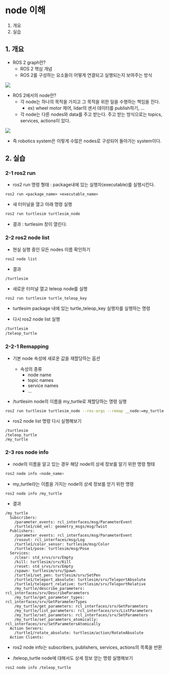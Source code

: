 # node 이해
1. 개요
2. 실습

## 1. 개요
* ROS 2 graph란?
  * ROS 2 핵심 개념
  * ROS 2를 구성하는 요소들이 어떻게 연결되고 실행되는지 보여주는 방식

![](https://upload.wikimedia.org/wikipedia/commons/0/08/Directed_acyclic_graph.png)

* ROS 2에서의 node란?
  * 각 node는 하나의 목적을 가지고 그 목적을 위한 일을 수행하는 책임을 진다.
    * ex) wheel motor 제어, lidar의 센서 데이터를 publish하기, ...
  * 각 node는 다른 nodes와 data를 주고 받는다. 주고 받는 방식으로는 topics, services, actions이 있다.

![](https://docs.ros.org/en/humble/_images/Nodes-TopicandService.gif)

* 즉 robotics system은 이렇게 수많은 nodes로 구성되어 돌아가는 system이다.

## 2. 실습
### 2-1 ros2 run
* ros2 run 명령 형태 : package내에 있는 실행자(executable)를 실행시킨다.
```
ros2 run <package_name> <executable_name>
```

* 새 터미널을 열고 아래 명령 실행
```bash
ros2 run turtlesim turtlesim_node
```

* 결과 : turtlesim 창이 열린다.


### 2-2 ros2 node list
* 현실 실행 중인 모든 nodes 이름 확인하기
```bash
ros2 node list
```

* 결과
```
/turtlesim
```

* 새로운 터미널 열고 teleop node를 실행
```
ros2 run turtlesim turtle_teleop_key
```
  * turtlesim package 내에 있는 turtle_teleop_key 실행자를 실행하는 명령

* 다시 ros2 node list 실행
```bash
/turtlesim
/teleop_turtle
```

### 2-2-1 Remapping
* 기본 node 속성에 새로운 값을 재할당하는 옵션
  *  속성의 종류
     * node name
     * topic names
     * service names
     * ...

* /turtlesim node의 이름을 my_turtle로 재할당하는 명령 실행
```bash
ros2 run turtlesim turtlesim_node --ros-args --remap __node:=my_turtle
```

* ros2 node list 명령 다시 실행해보기
```
/turtlesim
/teleop_turtle
/my_turtle
```

### 2-3 ros node info
* node의 이름을 알고 있는 경우 해당 node의 상세 정보를 알기 위한 명령 형태
```bash
ros2 node info <node_name>
```

* my_turtle라는 이름을 가지는 node의 상세 정보를 얻기 위한 명령
```bash
ros2 node info /my_turtle
```

* 결과
```
/my_turtle
  Subscribers:
    /parameter_events: rcl_interfaces/msg/ParameterEvent
    /turtle1/cmd_vel: geometry_msgs/msg/Twist
  Publishers:
    /parameter_events: rcl_interfaces/msg/ParameterEvent
    /rosout: rcl_interfaces/msg/Log
    /turtle1/color_sensor: turtlesim/msg/Color
    /turtle1/pose: turtlesim/msg/Pose
  Services:
    /clear: std_srvs/srv/Empty
    /kill: turtlesim/srv/Kill
    /reset: std_srvs/srv/Empty
    /spawn: turtlesim/srv/Spawn
    /turtle1/set_pen: turtlesim/srv/SetPen
    /turtle1/teleport_absolute: turtlesim/srv/TeleportAbsolute
    /turtle1/teleport_relative: turtlesim/srv/TeleportRelative
    /my_turtle/describe_parameters: rcl_interfaces/srv/DescribeParameters
    /my_turtle/get_parameter_types: rcl_interfaces/srv/GetParameterTypes
    /my_turtle/get_parameters: rcl_interfaces/srv/GetParameters
    /my_turtle/list_parameters: rcl_interfaces/srv/ListParameters
    /my_turtle/set_parameters: rcl_interfaces/srv/SetParameters
    /my_turtle/set_parameters_atomically: rcl_interfaces/srv/SetParametersAtomically
  Action Servers:
    /turtle1/rotate_absolute: turtlesim/action/RotateAbsolute
  Action Clients:
```
  * ros2 node info는 subscribers, publishers, services, actions의 목록을 반환

* /teleop_turtle node에 대해서도 상세 정보 얻는 명령 실행해보기
```bash
ros2 node info /teleop_turtle
```

